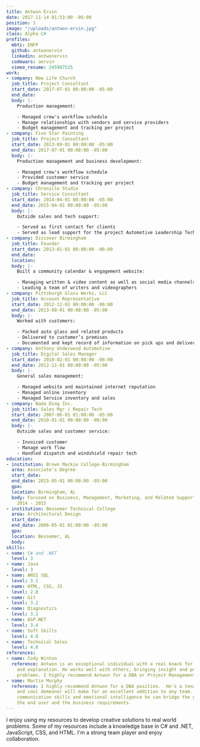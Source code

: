 ```yaml
---
title: Antwon Ervin
date: 2017-11-14 01:53:00 -06:00
position: 1
image: "/uploads/antwon-ervin.jpg"
class: Alpha C#
profiles:
  mbti: ENFP
  github: antwonervin
  linkedin: antwonervin
  codewars: aervin
  vimeo_resume: 245987515
work:
- company: New Life Church
  job_title: Project Consultant
  start_date: 2017-07-01 00:00:00 -05:00
  end_date: 
  body: |-
    Production management:

    - Managed crew's workflow schedule
    - Manage relationships with vendors and service providers
    - Budget management and tracking per project
- company: Five Star Painting
  job_title: Project Consultant
  start_date: 2013-09-01 00:00:00 -05:00
  end_date: 2017-07-01 00:00:00 -05:00
  body: |-
    Production management and business development:

    - Managed crew's workflow schedule
    - Provided customer service
    - Budget management and tracking per project
- company: Chronicle Studio
  job_title: Service Consultant
  start_date: 2014-04-01 00:00:00 -05:00
  end_date: 2015-04-01 00:00:00 -05:00
  body: |-
    Outside sales and tech support:

    - Served as first contact for clients
    - Served as lead support for the project Automotive Leadership Technology
- company: Discover Birmingham
  job_title: Founder
  start_date: 2013-01-01 00:00:00 -06:00
  end_date: 
  location: 
  body: |-
    Built a community calendar & engagement website:

    - Managing written & video content as well as social media channels
    - Leading a team of writers and videographers
- company: Pittsburgh Glass Works, LLC
  job_title: Account Representative
  start_date: 2012-12-01 00:00:00 -06:00
  end_date: 2013-08-01 00:00:00 -05:00
  body: |-
    Worked with customers:

    - Packed auto glass and related products
    - Delivered to customer’s premises
    - Documented and kept record of information on pick ups and deliveries, automobile mileage, fuel costs, and any problems encountered
- company: Anthony Underwood Automotive
  job_title: Digital Sales Manager
  start_date: 2010-02-01 00:00:00 -06:00
  end_date: 2012-11-01 00:00:00 -05:00
  body: |-
    General sales management:

    - Managed website and maintained internet reputation
    - Managed online inventory
    - Managed Service inventory and sales
- company: Bada Ding Inc.
  job_title: Sales Mgr / Repair Tech
  start_date: 2007-06-01 01:00:00 -05:00
  end_date: 2010-01-01 00:00:00 -06:00
  body: |-
    Outside sales and customer service:

    - Invoiced customer
    - Manage work flow
    - Handled dispatch and windshield repair tech
education:
- institution: Brown Mackie College-Birmingham
  area: Associate's Degree
  start_date: 
  end_date: 2015-05-01 00:00:00 -05:00
  gpa: 
  location: Birmingham, AL
  body: Focused on Business, Management, Marketing, and Related Support Services,
    2014 - 2015
- institution: Bessemer Technical College
  area: Architectural Design
  start_date: 
  end_date: 2006-05-01 01:00:00 -05:00
  gpa: 
  location: Bessemer, AL
  body: 
skills:
- name: C# and .NET
  level: 3
- name: Java
  level: 3
- name: ANSI SQL
  level: 3.1
- name: HTML, CSS, JS
  level: 2.8
- name: Git
  level: 3.2
- name: Diagnostics
  level: 3.1
- name: ASP.NET
  level: 3.4
- name: Soft Skills
  level: 4.8
- name: Technical Sales
  level: 4.8
references:
- name: Cody Winton
  reference: Antwon is an exceptional individual with a real knack for interaction
    and explanation. He works well with others, bringing insight and perspective to
    problems. I highly recommend Antwon for a DBA or Project Management role.
- name: Martin Murphy
  reference: I highly recommend Antwon for a DBA position.  He's a tenacity with problems
    and cool demeanor will make for an excellent addition to any team.  With natural
    communication skills and emotional intelligence he can bridge the gap between
    the end user and the business requirements.
---
```


I enjoy using my resources to develop creative solutions to real world problems. Some of my resources include a knowledge base in C# and .NET, JavaScript, CSS, and HTML. I'm a strong team player and enjoy collaboration.